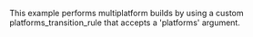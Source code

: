 This example performs multiplatform builds by using a custom platforms_transition_rule that accepts a 'platforms' argument.